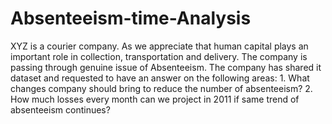 # Absenteeism-time-Analysis
XYZ is a courier company. As we appreciate that human capital plays an important role in collection, transportation and delivery. The company is passing through genuine issue of Absenteeism. The company has shared it dataset and requested to have an answer on the following areas: 1. What changes company should bring to reduce the number of absenteeism? 2. How much losses every month can we project in 2011 if same trend of absenteeism continues?
